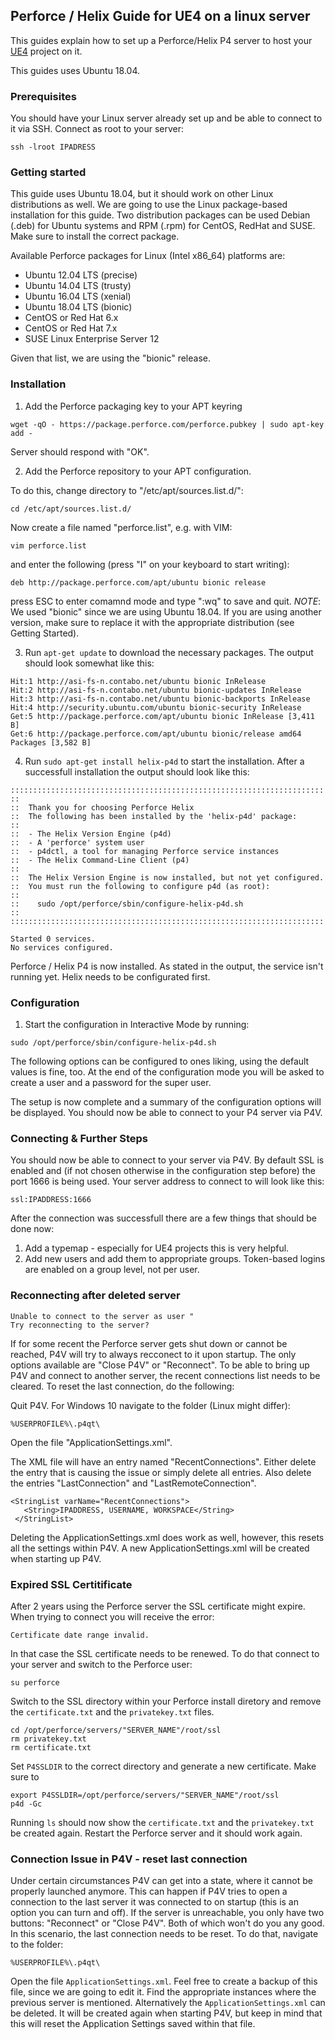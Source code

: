 ## Perforce / Helix Guide for UE4 on a linux server

This guides explain how to set up a Perforce/Helix P4 server to host your [UE4](https://www.unrealengine.com/) project on it.

This guides uses Ubuntu 18.04.

### Prerequisites

You should have your Linux server already set up and be able to connect to it via SSH. Connect as root to your server:

`ssh -lroot IPADRESS`

### Getting started

This guide uses Ubuntu 18.04, but it should work on other Linux distributions as well. We are going to use the Linux package-based installation for this guide. Two distribution packages can be used Debian (.deb) for Ubuntu systems and RPM (.rpm) for CentOS, RedHat and SUSE. Make sure to install the correct package.

Available Perforce packages for Linux (Intel x86_64) platforms are:

- Ubuntu 12.04 LTS (precise)
- Ubuntu 14.04 LTS (trusty)
- Ubuntu 16.04 LTS (xenial)
- Ubuntu 18.04 LTS (bionic)
- CentOS or Red Hat 6.x
- CentOS or Red Hat 7.x
- SUSE Linux Enterprise Server 12

Given that list, we are using the "bionic" release.

### Installation

1. Add the Perforce packaging key to your APT keyring

`wget -qO - https://package.perforce.com/perforce.pubkey | sudo apt-key add -`

Server should respond with "OK".

2. Add the Perforce repository to your APT configuration.

To do this, change directory to "/etc/apt/sources.list.d/":

`cd /etc/apt/sources.list.d/`

Now create a file named "perforce.list", e.g. with VIM:

`vim perforce.list`

and enter the following (press "I" on your keyboard to start writing):

`deb http://package.perforce.com/apt/ubuntu bionic release`

press ESC to enter comamnd mode and type ":wq" to save and quit. *NOTE*: We used "bionic" since we are using Ubuntu 18.04. If you are using another version, make sure to replace it with the appropriate distribution (see Getting Started).

3. Run `apt-get update` to download the necessary packages. The output should look somewhat like this:

```
Hit:1 http://asi-fs-n.contabo.net/ubuntu bionic InRelease
Hit:2 http://asi-fs-n.contabo.net/ubuntu bionic-updates InRelease
Hit:3 http://asi-fs-n.contabo.net/ubuntu bionic-backports InRelease
Hit:4 http://security.ubuntu.com/ubuntu bionic-security InRelease
Get:5 http://package.perforce.com/apt/ubuntu bionic InRelease [3,411 B]
Get:6 http://package.perforce.com/apt/ubuntu bionic/release amd64 Packages [3,582 B]
```

4. Run `sudo apt-get install helix-p4d` to start the installation. After a successfull installation the output should look like this:

```
::::::::::::::::::::::::::::::::::::::::::::::::::::::::::::::::::::::
::
::  Thank you for choosing Perforce Helix
::  The following has been installed by the 'helix-p4d' package:
::
::  - The Helix Version Engine (p4d)
::  - A 'perforce' system user
::  - p4dctl, a tool for managing Perforce service instances
::  - The Helix Command-Line Client (p4)
::
::  The Helix Version Engine is now installed, but not yet configured.
::  You must run the following to configure p4d (as root):
::
::    sudo /opt/perforce/sbin/configure-helix-p4d.sh
::
::::::::::::::::::::::::::::::::::::::::::::::::::::::::::::::::::::::

Started 0 services.
No services configured.
```

Perforce / Helix P4 is now installed. As stated in the output, the service isn't running yet. Helix needs to be configurated first.

### Configuration

1. Start the configuration in Interactive Mode by running:

`sudo /opt/perforce/sbin/configure-helix-p4d.sh`

The following options can be configured to ones liking, using the default values is fine, too. At the end of the configuration mode you will be asked to create a user and a password for the super user.

The setup is now complete and a summary of the configuration options will be displayed. You should now be able to connect to your P4 server via P4V.

### Connecting & Further Steps

You should now be able to connect to your server via P4V. By default SSL is enabled and (if not chosen otherwise in the configuration step before) the port 1666 is being used. Your server address to connect to will look like this:

`ssl:IPADDRESS:1666`

After the connection was successfull there are a few things that should be done now:

1) Add a typemap - especially for UE4 projects this is very helpful.
2) Add new users and add them to appropriate groups. Token-based logins are enabled on a group level, not per user.

### Reconnecting after deleted server

```
Unable to connect to the server as user "
Try reconnecting to the server?
```

If for some recent the Perforce server gets shut down or cannot be reached, P4V will try to always recconect to it upon startup. The only options available are "Close P4V" or "Reconnect". To be able to bring up P4V and connect to another server, the recent connections list needs to be cleared. To reset the last connection, do the following:

Quit P4V. For Windows 10 navigate to the folder (Linux might differ):

`%USERPROFILE%\.p4qt\`

Open the file "ApplicationSettings.xml".

The XML file will have an entry named "RecentConnections". Either delete the entry that is causing the issue or simply delete all entries. Also delete the entries "LastConnection" and "LastRemoteConnection".

```
<StringList varName="RecentConnections">
   <String>IPADDRESS, USERNAME, WORKSPACE</String>
 </StringList>
```

Deleting the ApplicationSettings.xml does work as well, however, this resets all the settings within P4V. A new ApplicationSettings.xml will be created when starting up P4V.

### Expired SSL Certitificate 

After 2 years using the Perforce server the SSL certificate might expire. When trying to connect you will receive the error:

`Certificate date range invalid.`

In that case the SSL certificate needs to be renewed. To do that connect to your server and switch to the Perforce user:

`su perforce`

Switch to the SSL directory within your Perforce install diretory and remove the `certificate.txt` and the `privatekey.txt` files.

```
cd /opt/perforce/servers/"SERVER_NAME"/root/ssl
rm privatekey.txt
rm certificate.txt
```

Set `P4SSLDIR` to the correct directory and generate a new certificate. Make sure to 

```
export P4SSLDIR=/opt/perforce/servers/"SERVER_NAME"/root/ssl
p4d -Gc
```

Running `ls` should now show the `certificate.txt` and the `privatekey.txt` be created again. Restart the Perforce server and it should work again.

### Connection Issue in P4V - reset last connection

Under certain circumstances P4V can get into a state, where it cannot be properly launched anymore. This can happen if P4V tries to open a connection to the last server it was connected to on startup (this is an option you can turn and off). If the server is unreachable, you only have two buttons: "Reconnect" or "Close P4V". Both of which won't do you any good. In this scenario, the last connection needs to be reset. To do that, navigate to the folder:

`%USERPROFILE%\.p4qt\`

Open the file `ApplicationSettings.xml`. Feel free to create a backup of this file, since we are going to edit it. Find the appropriate instances where the previous server is mentioned. Alternatively the `ApplicationSettings.xml` can be deleted. It will be created again when starting P4V, but keep in mind that this will reset the Application Settings saved within that file.
